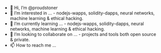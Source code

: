 - 👋 Hi, I’m @proudstoner
- 👀 I’m interested in ...
        - nodejs-wapps, solidity-dapps, neural networks, machine learning & ethical hacking.
- 🌱 I’m currently learning ...
        - nodejs-wapps, solidity-dapps, neural networks, machine learning & ethical hacking.
- 💞️ I’m looking to collaborate on ...
        - projects and tools both open source & private.
- 📫 How to reach me ...

<!---
proudstoner/proudstoner is a ✨ special ✨ repository because its `README.md` (this file) appears on your GitHub profile.
You can click the Preview link to take a look at your changes.
--->
